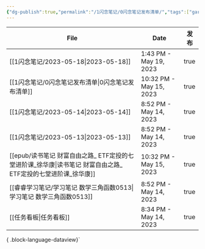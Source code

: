 ```yaml
---
{"dg-publish":true,"permalink":"/1闪念笔记/0闪念笔记发布清单/","tags":["gardenEntry"]}
---
```


| File                                                                   | Date                    | 发布   |
| ---------------------------------------------------------------------- | ----------------------- | ---- |
| [[1闪念笔记/2023-05-18\|2023-05-18]]                                    | 1:43 PM - May 19, 2023  | true |
| [[1闪念笔记/0闪念笔记发布清单\|0闪念笔记发布清单]]                                      | 10:32 PM - May 15, 2023 | true |
| [[1闪念笔记/2023-05-14\|2023-05-14]]                                    | 8:52 PM - May 14, 2023  | true |
| [[1闪念笔记/2023-05-13\|2023-05-13]]                                    | 8:52 PM - May 14, 2023  | true |
| [[epub/读书笔记 财富自由之路_ ETF定投的七堂进阶课_徐华康\|读书笔记 财富自由之路_ ETF定投的七堂进阶课_徐华康]] | 10:32 PM - May 15, 2023 | true |
| [[睿睿学习笔记/学习笔记 数学三角函数0513\|学习笔记 数学三角函数0513]]                         | 8:52 PM - May 14, 2023  | true |
| [[任务看板\|任务看板]]                                                      | 8:34 PM - May 14, 2023  | true |

{ .block-language-dataview}`

